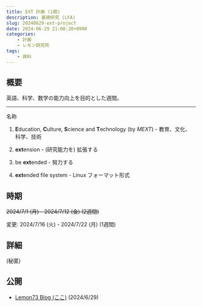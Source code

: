 ```yaml
---
title: EXT 計画 (1期)
description: 基礎研究 (LFA)
slug: 20240629-ext-project
date: 2024-06-29 21:08:20+0900
categories:
    - 計画
    - レモン研究所
tags:
    - 資料
---
```


## 概要
英語、科学、数学の能力向上を目的とした週間。

---
名称
1. **E**ducation, **C**ulture, **S**cience and **T**echnology (by *MEXT*) - 教育、文化、科学、技術

1. **ext**ension - (研究能力を) 拡張する

1. be **ext**ended - 努力する

1. **ext**ended file system - Linux フォーマット形式

## 時期
~~2024/7/1 (月) - 2024/7/12 (金) (2週間)~~

変更: 2024/7/16 (火) - 2024/7/22 (月) (1週間)

## 詳細
(秘匿)

## 公開
- [Lemon73 Blog (ここ)](./) (2024/6/29)
